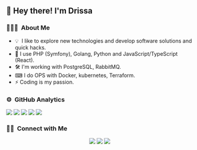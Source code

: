 <!-- ![Aditya Vikram Singh Banner](https://raw.githubusercontent.com/disco07/disco07/master/assets/Aditya%20Vikram%20Singh%20Banner.jpg) -->

<h2>👋 Hey there! I'm Drissa</h2>

<!-- ## 👋 &nbsp;Hey there! I'm Drissa -->

### 👨🏻‍💻 &nbsp;About Me
<ul>
 <li>💡 &nbsp;I like to explore new technologies and develop software solutions and quick hacks.</li>
 <li>🔭 I use PHP (Symfony), Golang, Python and JavaScript/TypeScript (React).</li>
 <li>🛠 I'm working with PostgreSQL, RabbitMQ.</li>
 <li>⌨ I do OPS with Docker, kubernetes, Terraform.</li>
 <li>⚡ Coding is my passion.</li>
</ul>

### ⚙️ &nbsp;GitHub Analytics

<!-- <p align="center">
<a href="https://github.com/disco07">
  <img height="180em" src="https://github-readme-stats-eight-theta.vercel.app/api?username=disco07&show_icons=true&theme=algolia&include_all_commits=true&count_private=true"/>
  <img height="180em" src="https://github-readme-stats-eight-theta.vercel.app/api/top-langs/?username=disco07&hide=c,python,jupyter%20notebook&layout=compact&langs_count=8&theme=algolia"/>
</a>
</p> -->
![](https://github-profile-summary-cards.vercel.app/api/cards/profile-details?username=disco07&theme=github)
![](https://github-profile-summary-cards.vercel.app/api/cards/repos-per-language?username=disco07&hide=html&theme=github)
![](https://github-profile-summary-cards.vercel.app/api/cards/most-commit-language?username=disco07&theme=github)
![](https://github-profile-summary-cards.vercel.app/api/cards/stats?username=disco07&theme=github)
![](https://github-profile-summary-cards.vercel.app/api/cards/productive-time?username=disco07&theme=github)


### 🤝🏻 &nbsp;Connect with Me

<p align="center">
<a href="https://linkedin.com/in/drissa-koné"><img src="https://img.shields.io/badge/-Koné%20Drissa-0077B5?style=flat&logo=Linkedin&logoColor=white"/></a>
<a href="mailto:koneenoke@gmail.com"><img src="https://img.shields.io/badge/-koneenoke@gmail.com-D14836?style=flat&logo=Gmail&logoColor=white"/></a>
<a href="mailto:koneenok@outlook.fr"><img src="https://img.shields.io/badge/-koneenok@outlook.fr-1877F2?style=flat&logo=Outlook&logoColor=white"/></a>
</p>
